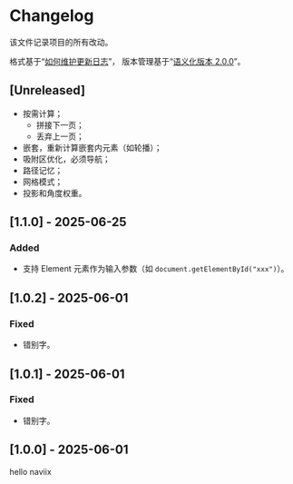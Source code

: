 # Changelog
该文件记录项目的所有改动。

格式基于“[如何维护更新日志](https://keepachangelog.com/zh-CN/1.0.0/)”，
版本管理基于“[语义化版本 2.0.0](https://semver.org/lang/zh-CN/)”。

## [Unreleased]

- 按需计算；
  - 拼接下一页；
  - 丢弃上一页；
- 嵌套，重新计算嵌套内元素（如轮播）；
- 吸附区优化，必须导航；
- 路径记忆；
- 网格模式；
- 投影和角度权重。

## [1.1.0] - 2025-06-25

### Added

- 支持 Element 元素作为输入参数（如 `document.getElementById("xxx")`）。

## [1.0.2] - 2025-06-01

### Fixed

- 错别字。

## [1.0.1] - 2025-06-01

### Fixed

- 错别字。

## [1.0.0] - 2025-06-01

hello naviix